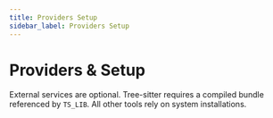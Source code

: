 ```yaml
---
title: Providers Setup
sidebar_label: Providers Setup
---
```


# Providers & Setup

External services are optional. Tree-sitter requires a compiled bundle referenced by `TS_LIB`. All other tools rely on system installations.

